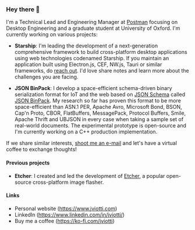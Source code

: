 ### Hey there 👋

I'm a Technical Lead and Engineering Manager at
[Postman](https://www.postman.com) focusing on Desktop Engineering and a
graduate student at University of Oxford. I'm currently working on various
projects:

- **Starship**: I'm leading the development of a next-generation comprehensive
  framework to build cross-platform desktop applications using web technologies
  codenamed Starship. If you maintain an application built using Electron.js,
  CEF, NW.js, Tauri or similar frameworks, do [reach
  out](mailto:juan.viotti@postman.com). I'd love share notes and learn more
  about the challenges you are facing.

- **JSON BinPack**: I develop a space-efficient schema-driven binary
  serialization format for IoT and the web based on [JSON
  Schema](http://json-schema.org) called [JSON
  BinPack](https://github.com/jviotti/jsonbinpack). My research so far has
  proven this format to be more space-efficient than ASN.1 PER, Apache Avro,
  Microsoft Bond, BSON, Cap'n Proto, CBOR, FlatBuffers, MessagePack, Protocol
  Buffers, Smile, Apache Thrift and UBJSON in every case when taking a sample
  set of real-world documents. The experimental prototype is open-source and
  I'm currently working on a C++ production implementation.

If we share similar interests, [shoot me an e-mail](mailto:jv@jviotti.com) and
let's have a virtual coffee to exchange thoughts!

#### Previous projects

- **Etcher**: I created and led the development of
  [Etcher](https://www.balena.io/etcher/), a popular open-source cross-platform
  image flasher.

#### Links

- Personal website (https://www.jviotti.com)
- LinkedIn (https://www.linkedin.com/in/jviotti/)
- Buy me a coffee (https://ko-fi.com/jviotti)
